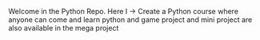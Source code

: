 Welcome in the Python Repo.
Here I -> Create a Python course where anyone can come and learn python and game project and mini project are also available in the mega project

